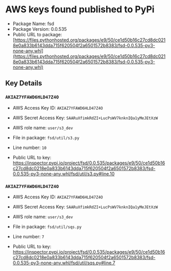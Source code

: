 # AWS keys found published to PyPi

* Package Name: fsd
* Package Version: 0.0.535
* Public URL to package: [https://files.pythonhosted.org/packages/e9/50/ce1d50b16c27cd8dc0218e0a833b6143dda715f620504f2a6501572b8383/fsd-0.0.535-py3-none-any.whl](https://files.pythonhosted.org/packages/e9/50/ce1d50b16c27cd8dc0218e0a833b6143dda715f620504f2a6501572b8383/fsd-0.0.535-py3-none-any.whl)

## Key Details

### `AKIAZ7YFAWD6HLD47Z4O`

* AWS Access Key ID: `AKIAZ7YFAWD6HLD47Z4O`
* AWS Secret Access Key: `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` 
* AWS role name: `user/s3_dev`
* File in package: `fsd/util/s3.py`
* Line number: `10`

* Public URL to key: https://inspector.pypi.io/project/fsd/0.0.535/packages/e9/50/ce1d50b16c27cd8dc0218e0a833b6143dda715f620504f2a6501572b8383/fsd-0.0.535-py3-none-any.whl/fsd/util/s3.py#line.10



### `AKIAZ7YFAWD6HLD47Z4O`

* AWS Access Key ID: `AKIAZ7YFAWD6HLD47Z4O`
* AWS Secret Access Key: `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` 
* AWS role name: `user/s3_dev`
* File in package: `fsd/util/sqs.py`
* Line number: `7`

* Public URL to key: https://inspector.pypi.io/project/fsd/0.0.535/packages/e9/50/ce1d50b16c27cd8dc0218e0a833b6143dda715f620504f2a6501572b8383/fsd-0.0.535-py3-none-any.whl/fsd/util/sqs.py#line.7


